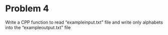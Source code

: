 # Problem 4
Write a CPP function to read “exampleinput.txt” file and write only alphabets into the “exampleoutput.txt” file